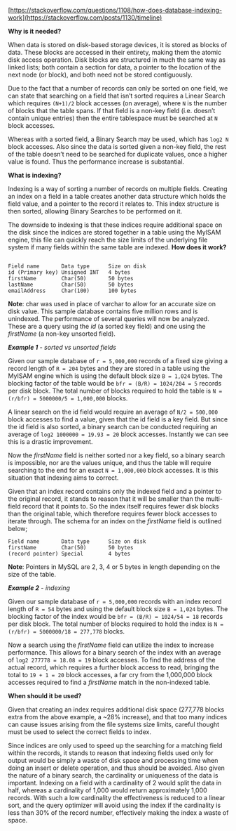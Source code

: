 [https://stackoverflow.com/questions/1108/how-does-database-indexing-work](https://stackoverflow.com/posts/1130/timeline)

**Why is it needed?**

When data is stored on disk-based storage devices, it is stored as blocks of data. These blocks are accessed in their entirety, making them the atomic disk access operation. Disk blocks are structured in much the same way as linked lists; both contain a section for data, a pointer to the location of the next node (or block), and both need not be stored contiguously.

Due to the fact that a number of records can only be sorted on one field, we can state that searching on a field that isn’t sorted requires a Linear Search which requires  `(N+1)/2`  block accesses (on average), where  `N`  is the number of blocks that the table spans. If that field is a non-key field (i.e. doesn’t contain unique entries) then the entire tablespace must be searched at  `N`  block accesses.

Whereas with a sorted field, a Binary Search may be used, which has  `log2 N`  block accesses. Also since the data is sorted given a non-key field, the rest of the table doesn’t need to be searched for duplicate values, once a higher value is found. Thus the performance increase is substantial.


**What is indexing?**

Indexing is a way of sorting a number of records on multiple fields. Creating an index on a field in a table creates another data structure which holds the field value, and a pointer to the record it relates to. This index structure is then sorted, allowing Binary Searches to be performed on it.

The downside to indexing is that these indices require additional space on the disk since the indices are stored together in a table using the MyISAM engine, this file can quickly reach the size limits of the underlying file system if many fields within the same table are indexed.
**How does it work?**

```Firstly, let’s outline a sample database table schema;

Field name       Data type      Size on disk
id (Primary key) Unsigned INT   4 bytes
firstName        Char(50)       50 bytes
lastName         Char(50)       50 bytes
emailAddress     Char(100)      100 bytes
```

**Note**: char was used in place of varchar to allow for an accurate size on disk value. This sample database contains five million rows and is unindexed. The performance of several queries will now be analyzed. These are a query using the  _id_  (a sorted key field) and one using the  _firstName_  (a non-key unsorted field).

_**Example 1**_  -  _sorted vs unsorted fields_

Given our sample database of  `r = 5,000,000`  records of a fixed size giving a record length of  `R = 204`  bytes and they are stored in a table using the MyISAM engine which is using the default block size  `B = 1,024`  bytes. The blocking factor of the table would be  `bfr = (B/R) = 1024/204 = 5`  records per disk block. The total number of blocks required to hold the table is  `N = (r/bfr) = 5000000/5 = 1,000,000`  blocks.

A linear search on the id field would require an average of  `N/2 = 500,000`  block accesses to find a value, given that the id field is a key field. But since the id field is also sorted, a binary search can be conducted requiring an average of  `log2 1000000 = 19.93 = 20`  block accesses. Instantly we can see this is a drastic improvement.

Now the  _firstName_  field is neither sorted nor a key field, so a binary search is impossible, nor are the values unique, and thus the table will require searching to the end for an exact  `N = 1,000,000`  block accesses. It is this situation that indexing aims to correct.

Given that an index record contains only the indexed field and a pointer to the original record, it stands to reason that it will be smaller than the multi-field record that it points to. So the index itself requires fewer disk blocks than the original table, which therefore requires fewer block accesses to iterate through. The schema for an index on the  _firstName_  field is outlined below;

```
Field name       Data type      Size on disk
firstName        Char(50)       50 bytes
(record pointer) Special        4 bytes
```

**Note**: Pointers in MySQL are 2, 3, 4 or 5 bytes in length depending on the size of the table.

_**Example 2**_  -  _indexing_

Given our sample database of  `r = 5,000,000`  records with an index record length of  `R = 54`  bytes and using the default block size  `B = 1,024`  bytes. The blocking factor of the index would be  `bfr = (B/R) = 1024/54 = 18`  records per disk block. The total number of blocks required to hold the index is  `N = (r/bfr) = 5000000/18 = 277,778`  blocks.

Now a search using the  _firstName_  field can utilize the index to increase performance. This allows for a binary search of the index with an average of  `log2 277778 = 18.08 = 19`  block accesses. To find the address of the actual record, which requires a further block access to read, bringing the total to  `19 + 1 = 20`  block accesses, a far cry from the 1,000,000 block accesses required to find a  _firstName_  match in the non-indexed table.

**When should it be used?**

Given that creating an index requires additional disk space (277,778 blocks extra from the above example, a ~28% increase), and that too many indices can cause issues arising from the file systems size limits, careful thought must be used to select the correct fields to index.

Since indices are only used to speed up the searching for a matching field within the records, it stands to reason that indexing fields used only for output would be simply a waste of disk space and processing time when doing an insert or delete operation, and thus should be avoided. Also given the nature of a binary search, the cardinality or uniqueness of the data is important. Indexing on a field with a cardinality of 2 would split the data in half, whereas a cardinality of 1,000 would return approximately 1,000 records. With such a low cardinality the effectiveness is reduced to a linear sort, and the query optimizer will avoid using the index if the cardinality is less than 30% of the record number, effectively making the index a waste of space.
<!--stackedit_data:
eyJoaXN0b3J5IjpbLTIwMDIzMjQ2MzMsNjg1MTg5MDIyXX0=
-->